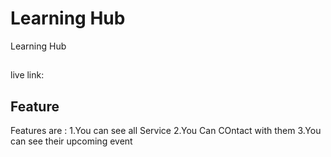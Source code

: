 # Learning Hub
Learning Hub
##
live link:
## Feature
Features are :
    1.You can see all Service
    2.You Can COntact with them
    3.You can see their upcoming event
